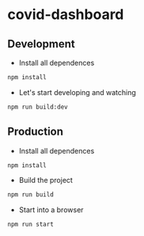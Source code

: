 # covid-dashboard

## Development
- Install all dependences
```bash
npm install
```
- Let's start developing and watching
```bash
npm run build:dev
```

## Production
- Install all dependences
```bash
npm install
```
- Build the project
```bash
npm run build
```
- Start into a browser
```bash
npm run start
```
